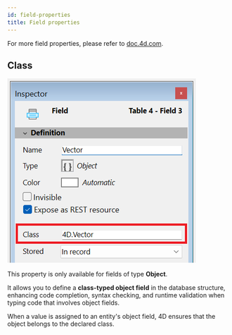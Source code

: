 ```yaml
---
id: field-properties
title: Field properties
---
```


For more field properties, please refer to [doc.4d.com](https://doc.4d.com/4Dv20R9/4D/20-R9/Field-properties.300-7543749.en.html#5523008).

## Class

![](../assets/en/Develop/inspector.png)


This property is only available for fields of type **Object**.

It allows you to define a **class-typed object field** in the database structure, enhancing code completion, syntax checking, and runtime validation when typing code that involves object fields.

When a value is assigned to an entity's object field, 4D ensures that the object belongs to the declared class.


